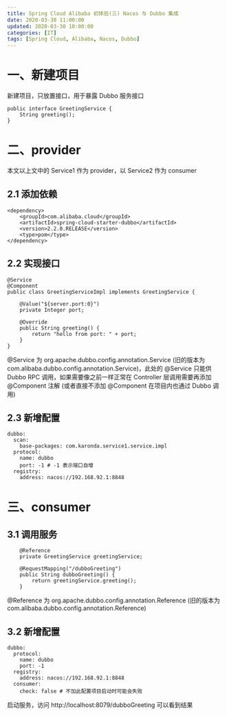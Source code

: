 ```yaml
---
title: Spring Cloud Alibaba 初体验(三) Nacos 与 Dubbo 集成
date: 2020-03-30 11:00:00
updated: 2020-03-30 10:00:00
categories: [IT]
tags: [Spring Cloud, Alibaba, Nacos, Dubbo]
---
```


# 一、新建项目

新建项目，只放置接口，用于暴露 Dubbo 服务接口

```
public interface GreetingService {
    String greeting();
}
```

# 二、provider

本文以上文中的 Service1 作为 provider，以 Service2 作为 consumer


## 2.1 添加依赖

```
<dependency>
	<groupId>com.alibaba.cloud</groupId>
	<artifactId>spring-cloud-starter-dubbo</artifactId>
	<version>2.2.0.RELEASE</version>
	<type>pom</type>
</dependency>
```

## 2.2 实现接口

```
@Service
@Component
public class GreetingServiceImpl implements GreetingService {

    @Value("${server.port:0}")
    private Integer port;

    @Override
    public String greeting() {
        return "hello from port: " + port;
    }
}
```

@Service 为 org.apache.dubbo.config.annotation.Service (旧的版本为 com.alibaba.dubbo.config.annotation.Service)，此处的 @Service 只能供 Dubbo RPC 调用，如果需要像之前一样正常在 Controller 层调用需要再添加 @Component 注解 (或者直接不添加 @Component 在项目内也通过 Dubbo 调用)

## 2.3 新增配置

```
dubbo:
  scan:
    base-packages: com.karonda.service1.service.impl
  protocol:
    name: dubbo
    port: -1 # -1 表示端口自增
  registry:
    address: nacos://192.168.92.1:8848
```

# 三、consumer

## 3.1 调用服务


```
    @Reference
    private GreetingService greetingService;

    @RequestMapping("/dubboGreeting")
    public String dubboGreeting() {
        return greetingService.greeting();
    }
```

@Reference 为 org.apache.dubbo.config.annotation.Reference (旧的版本为 com.alibaba.dubbo.config.annotation.Reference)

## 3.2 新增配置

```
dubbo:
  protocol:
    name: dubbo
    port: -1
  registry:
    address: nacos://192.168.92.1:8848
  consumer:
    check: false # 不加此配置项目启动时可能会失败
```

启动服务，访问 http://localhost:8079/dubboGreeting 可以看到结果
